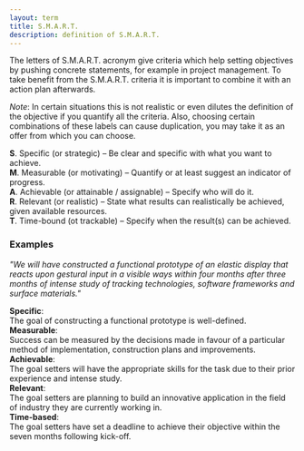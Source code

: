 ```yaml
---
layout: term
title: S.M.A.R.T.
description: definition of S.M.A.R.T. 
---
```

The letters of S.M.A.R.T. acronym give criteria which help setting objectives by pushing concrete statements, for example in project management. To take benefit from the S.M.A.R.T. criteria it is important to combine it with an action plan afterwards.  

*Note*: In certain situations this is not realistic or even dilutes the definition of the objective if you quantify all the criteria. Also, choosing certain combinations of these labels can cause duplication, you may take it as an offer from which you can choose. 

**S**. Specific (or strategic) – Be clear and specific with what you want to achieve.  
**M**. Measurable (or motivating) – Quantify or at least suggest an indicator of progress.   
**A**. Achievable (or attainable / assignable) – Specify who will do it.  
**R**. Relevant (or realistic) – State what results can realistically be achieved, given available resources.  
**T**. Time-bound (ot trackable) – Specify when the result(s) can be achieved.  

### Examples

*"We will have constructed a functional prototype of an elastic display that reacts upon gestural input in a visible ways within four months after three months of intense study of tracking technologies, software frameworks and surface materials."*

**Specific**:  
The goal of constructing a functional prototype is well-defined.  
**Measurable**:  
Success can be measured by the decisions made in favour of a particular method of implementation, construction plans and improvements.  
**Achievable**:  
The goal setters will have the appropriate skills for the task due to their prior experience and intense study.  
**Relevant**:  
The goal setters are planning to build an innovative application in the field of industry they are currently working in.  
**Time-based**:  
The goal setters have set a deadline to achieve their objective within the seven months following kick-off.  




